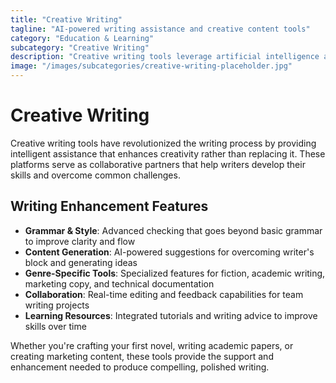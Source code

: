 ```yaml
---
title: "Creative Writing"
tagline: "AI-powered writing assistance and creative content tools"
category: "Education & Learning"
subcategory: "Creative Writing"
description: "Creative writing tools leverage artificial intelligence and advanced language processing to assist authors, students, and content creators in developing their writing skills and productivity. These platforms provide grammar checking, style suggestions, content generation, and creative inspiration to help writers overcome blocks and improve their craft. From academic writing to fiction creation, these tools serve as intelligent writing companions that enhance creativity while maintaining the author's unique voice."
image: "/images/subcategories/creative-writing-placeholder.jpg"
---
```


# Creative Writing

Creative writing tools have revolutionized the writing process by providing intelligent assistance that enhances creativity rather than replacing it. These platforms serve as collaborative partners that help writers develop their skills and overcome common challenges.

## Writing Enhancement Features

- **Grammar & Style**: Advanced checking that goes beyond basic grammar to improve clarity and flow
- **Content Generation**: AI-powered suggestions for overcoming writer's block and generating ideas
- **Genre-Specific Tools**: Specialized features for fiction, academic writing, marketing copy, and technical documentation
- **Collaboration**: Real-time editing and feedback capabilities for team writing projects
- **Learning Resources**: Integrated tutorials and writing advice to improve skills over time

Whether you're crafting your first novel, writing academic papers, or creating marketing content, these tools provide the support and enhancement needed to produce compelling, polished writing.